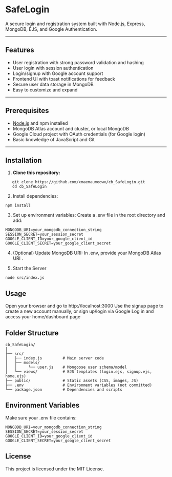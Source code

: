 # SafeLogin

A secure login and registration system built with Node.js, Express, MongoDB, EJS, and Google Authentication.

---

## Features

- User registration with strong password validation and hashing
- User login with session authentication
- Login/signup with Google account support
- Frontend UI with toast notifications for feedback
- Secure user data storage in MongoDB
- Easy to customize and expand

---

## Prerequisites

- [Node.js](https://nodejs.org/) and npm installed
- MongoDB Atlas account and cluster, or local MongoDB
- Google Cloud project with OAuth credentials (for Google login)
- Basic knowledge of JavaScript and Git

---

## Installation

1. **Clone this repository:**
```
   git clone https://github.com/xmaemaumeowx/cb_SafeLogin.git
   cd cb_SafeLogin
```
2. Install dependencies:
```
npm install
```

3. Set up environment variables:
Create a .env file in the root directory and add:
```
MONGODB_URI=your_mongodb_connection_string
SESSION_SECRET=your_session_secret
GOOGLE_CLIENT_ID=your_google_client_id
GOOGLE_CLIENT_SECRET=your_google_client_secret
```

4. (Optional) Update MongoDB URI:
In .env, provide your MongoDB Atlas URI .

5. Start the Server
```
node src/index.js
```
## Usage
Open your browser and go to http://localhost:3000
Use the signup page to create a new account manually, or sign up/login via Google
Log in and access your home/dashboard page

## Folder Structure
```
cb_SafeLogin/
│
├── src/
│   ├── index.js         # Main server code
│   ├── models/
│   │     └── user.js    # Mongoose user schema/model
│   └── views/           # EJS templates (login.ejs, signup.ejs, home.ejs)
├── public/              # Static assets (CSS, images, JS)
├── .env                 # Environment variables (not committed)
└── package.json         # Dependencies and scripts
```
## Environment Variables
Make sure your .env file contains:
```
MONGODB_URI=your_mongodb_connection_string
SESSION_SECRET=your_session_secret
GOOGLE_CLIENT_ID=your_google_client_id
GOOGLE_CLIENT_SECRET=your_google_client_secret
```

## License
This project is licensed under the MIT License.
